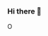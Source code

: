 ### Hi there 👋

<!--
**hazeytk/hazeytk** is a ✨ _special_ ✨ repository because its `README.md` (this file) appears on your GitHub profile.

Here are some ideas to get you started:

- 🔭 I’m currently working on your mother
- 🌱 I’m currently learning nothing i already know how to please ur mother
- 👯 I’m looking to collaborate on sex tape with ur mother v2
- 🤔 I’m looking for help with making my dick smaller so ur mom doesnt die see im a nice person
- 💬 Ask me about urs mother 
- 📫 How to reach me: go to urs mothers room
- 😄 Pronouns: doin/yourmom
- ⚡ Fun fact: i am having sexual intercouse with you are mother
--> O
